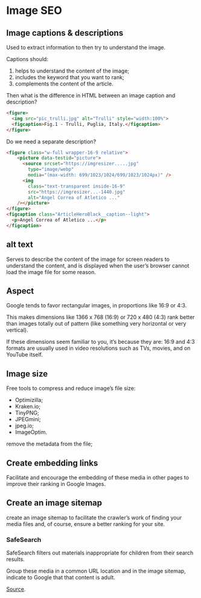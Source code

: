 # Image SEO

## Image captions & descriptions

Used to extract information to then try to understand the image.

Captions should:

1. helps to understand the content of the image;
2. includes the keyword that you want to rank;
3. complements the content of the article.

Then what is the difference in HTML  between an image caption and description?

```html
<figure>
  <img src="pic_trulli.jpg" alt="Trulli" style="width:100%">
  <figcaption>Fig.1 - Trulli, Puglia, Italy.</figcaption>
</figure>
```

Do we need a separate description?

```html
<figure class="w-full wrapper-16-9 relative">
    <picture data-testid="picture">
      <source srcset="https://imgresizer.....jpg"
        type="image/webp"
        media="(max-width: 699/1023/1024/699/1023/1024px)" />
      <img
        class="text-transparent inside-16-9"
        src="https://imgresizer...-1440.jpg"
        alt="Angel Correa of Atletico ..."
    /></picture>
</figure>
<figcaption class="ArticleHeroBlack__caption--light">
  <p>Angel Correa of Atletico ...</p>
</figcaption>
```

## alt text

Serves to describe the content of the image for screen readers to understand the content, and is displayed when the user’s browser cannot load the image file for some reason.

## Aspect

Google tends to favor rectangular images, in proportions like 16:9 or 4:3.

This makes dimensions like 1366 x 768 (16:9) or 720 x 480 (4:3) rank better than images totally out of pattern (like something very horizontal or very vertical).

If these dimensions seem familiar to you, it’s because they are: 16:9 and 4:3 formats are usually used in video resolutions such as TVs, movies, and on YouTube itself.

## Image size

Free tools to compress and reduce image’s file size:

- Optimizilla;
- Kraken.io;
- TinyPNG;
- JPEGmini;
- jpeg.io;
- ImageOptim.

remove the metadata from the file;

## Create embedding links

Facilitate and encourage the embedding of these media in other pages to improve their ranking in Google Images.

## Create an image sitemap

create an image sitemap to facilitate the crawler’s work of finding your media files and, of course, ensure a better ranking for your site.

### SafeSearch

SafeSearch filters out materials inappropriate for children from their search results.

Group these media in a common URL location and in the image sitemap, indicate to Google that that content is adult.

[Source](https://rockcontent.com/blog/seo-for-google-images/).

